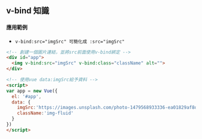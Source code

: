 ## v-bind 知識

#### 應用範例
- ```v-bind:src="imgSrc" 可簡化成 :src="imgSrc"```

```html
<!-- 創建一個圖片連結，並將src前面使用v-bind綁定 -->
<div id="app">
  <img v-bind:src="imgSrc" v-bind:class="className" alt="">
</div>

<!-- 使用vue data:imgSrc給予資料 -->
<script>
var app = new Vue({
  el: '#app',
  data: {
    imgSrc:'https://images.unsplash.com/photo-1479568933336-ea01829af8de?ixlib=rb-0.3.5&ixid=eyJhcHBfaWQiOjEyMDd9&s=d9926ef56492b20aea8508ed32ec6030&auto=format&fit=crop&w=2250&q=80',
    className:'img-fluid'
  }
})
</script>
```


